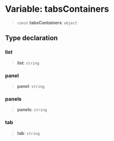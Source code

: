# Variable: tabsContainers

> `const` **tabsContainers**: `object`

## Type declaration

### list

> **list**: `string`

### panel

> **panel**: `string`

### panels

> **panels**: `string`

### tab

> **tab**: `string`
